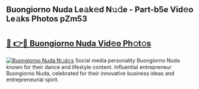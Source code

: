 ## Buongiorno Nuda Le𝚊k𝚎d N𝚞𝚍e - Part-b5e Vid𝚎o Le𝚊ks Photos pZm53

# <h2><a href="http://fbbpqi7.evod.top/?m=Buongiorno+Nuda">🔗 👉🔴 Buongiorno Nuda Vid𝚎o Ph𝚘t𝚘s</a></h2>

[![Buongiorno Nuda N𝚞d𝚎s](https://i.imgur.com/8V9OHl7.gif)](http://fbbpqi7.evod.top/?m=Buongiorno+Nuda)
Social media personality Buongiorno Nuda known for their dance and lifestyle content. Influential entrepreneur Buongiorno Nuda, celebrated for their innovative business ideas and entrepreneurial spirit. 
